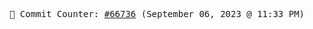 <p align="center">
    <samp>
        📮 Commit Counter: <a href="https://github.com/Javascript-void0/Javascript-void0/commits/main">#66736</a> (September 06, 2023 @ 11:33 PM)
    </samp>
</p>